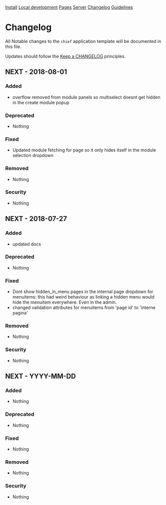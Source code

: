 [Install](/index.md)
[Local development](/chief-development.md)
[Pages](pages/index.md)
[Server](/server.md)
[Changelog](/CHANGELOG.md)
[Guidelines](/GUIDELINES.md)
# Changelog

All Notable changes to the `chief` application template will be documented in this file.

Updates should follow the [Keep a CHANGELOG](http://keepachangelog.com/) principles.

## NEXT - 2018-08-01

### Added
- overflow removed from module panels so multiselect doesnt get hidden in the create module popup

### Deprecated
- Nothing

### Fixed
- Updated module fetching for page so it only hides itself in the module selection dropdown

### Removed
- Nothing

### Security
- Nothing

## NEXT - 2018-07-27

### Added
- updated docs

### Deprecated
- Nothing

### Fixed
- Dont show hidden_in_menu pages in the internal page dropdown for menuitems: this had weird behaviour as linking a hidden menu would hide the menuitem everywhere. Even in the admin.
- changed validation attributes for menuitems from 'page id' to 'interne pagina'

### Removed
- Nothing

### Security
- Nothing

## NEXT - YYYY-MM-DD

### Added
- Nothing

### Deprecated
- Nothing

### Fixed
- Nothing

### Removed
- Nothing

### Security
- Nothing
